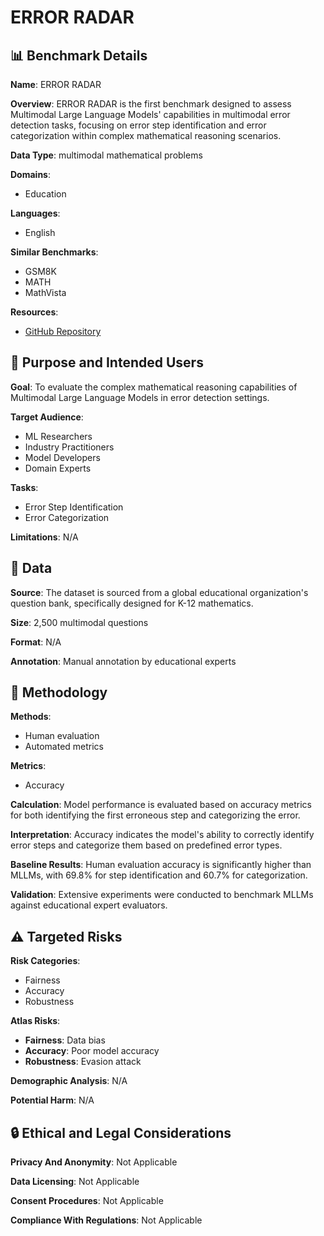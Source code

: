 # ERROR RADAR

## 📊 Benchmark Details

**Name**: ERROR RADAR

**Overview**: ERROR RADAR is the first benchmark designed to assess Multimodal Large Language Models' capabilities in multimodal error detection tasks, focusing on error step identification and error categorization within complex mathematical reasoning scenarios.

**Data Type**: multimodal mathematical problems

**Domains**:
- Education

**Languages**:
- English

**Similar Benchmarks**:
- GSM8K
- MATH
- MathVista

**Resources**:
- [GitHub Repository](https://github.com/user/repo)

## 🎯 Purpose and Intended Users

**Goal**: To evaluate the complex mathematical reasoning capabilities of Multimodal Large Language Models in error detection settings.

**Target Audience**:
- ML Researchers
- Industry Practitioners
- Model Developers
- Domain Experts

**Tasks**:
- Error Step Identification
- Error Categorization

**Limitations**: N/A

## 💾 Data

**Source**: The dataset is sourced from a global educational organization's question bank, specifically designed for K-12 mathematics.

**Size**: 2,500 multimodal questions

**Format**: N/A

**Annotation**: Manual annotation by educational experts

## 🔬 Methodology

**Methods**:
- Human evaluation
- Automated metrics

**Metrics**:
- Accuracy

**Calculation**: Model performance is evaluated based on accuracy metrics for both identifying the first erroneous step and categorizing the error.

**Interpretation**: Accuracy indicates the model's ability to correctly identify error steps and categorize them based on predefined error types.

**Baseline Results**: Human evaluation accuracy is significantly higher than MLLMs, with 69.8% for step identification and 60.7% for categorization.

**Validation**: Extensive experiments were conducted to benchmark MLLMs against educational expert evaluators.

## ⚠️ Targeted Risks

**Risk Categories**:
- Fairness
- Accuracy
- Robustness

**Atlas Risks**:
- **Fairness**: Data bias
- **Accuracy**: Poor model accuracy
- **Robustness**: Evasion attack

**Demographic Analysis**: N/A

**Potential Harm**: N/A

## 🔒 Ethical and Legal Considerations

**Privacy And Anonymity**: Not Applicable

**Data Licensing**: Not Applicable

**Consent Procedures**: Not Applicable

**Compliance With Regulations**: Not Applicable
